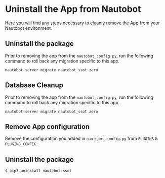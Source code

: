 # Uninstall the App from Nautobot

Here you will find any steps necessary to cleanly remove the App from your Nautobot environment.

## Uninstall the package

Prior to removing the app from the `nautobot_config.py`, run the following command to roll back any migration specific to this app.

```shell
nautobot-server migrate nautobot_ssot zero
```

## Database Cleanup

Prior to removing the app from the `nautobot_config.py`, run the following command to roll back any migration specific to this app.

```shell
nautobot-server migrate nautobot_ssot zero
```

## Remove App configuration

Remove the configuration you added in `nautobot_config.py` from `PLUGINS` & `PLUGINS_CONFIG`.

## Uninstall the package

```bash
$ pip3 uninstall nautobot-ssot
```
